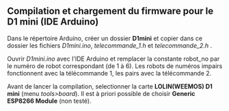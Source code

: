 ## Compilation et chargement du firmware pour le D1 mini (IDE Arduino)
Dans le répertoire Arduino, créer un dossier __D1mini__ et copier dans ce dossier les fichiers _D1mini.ino_, _telecommande_1.h_ et _telecommande_2.h_ . 

Ouvrir _D1mini.ino_ avec l'IDE Arduino et remplacer la constante robot_no par le numéro de robot correspondant (de 1 à 6). Les robots de numéros impairs fonctionnent avec la télécommande 1, les pairs avec la télécommande 2.

Avant de lancer la compilation, selectionner la carte __LOLIN(WEEMOS) D1 mini__ (menu _tools>board_). Il est à priori possible de choisir __Generic ESP8266 Module__ (non testé).
